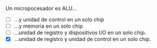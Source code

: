 Un micropocesador es ALU…

 - [ ] …y unidad de control en un solo chip
 - [ ] …y memoria en un solo chip
 - [ ] …unidad de registro y dispositivos I/O en un solo chip.
 - [x] …unidad de registro y unidad de control en un solo chip.